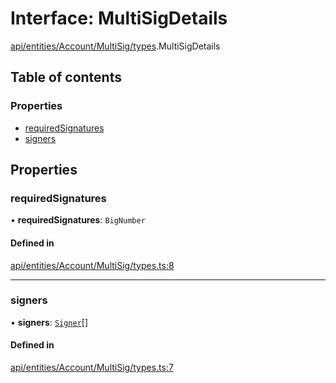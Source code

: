 # Interface: MultiSigDetails

[api/entities/Account/MultiSig/types](../wiki/api.entities.Account.MultiSig.types).MultiSigDetails

## Table of contents

### Properties

- [requiredSignatures](../wiki/api.entities.Account.MultiSig.types.MultiSigDetails#requiredsignatures)
- [signers](../wiki/api.entities.Account.MultiSig.types.MultiSigDetails#signers)

## Properties

### requiredSignatures

• **requiredSignatures**: `BigNumber`

#### Defined in

[api/entities/Account/MultiSig/types.ts:8](https://github.com/PolymeshAssociation/polymesh-sdk/blob/88db4a91/src/api/entities/Account/MultiSig/types.ts#L8)

___

### signers

• **signers**: [`Signer`](../wiki/api.entities.types#signer)[]

#### Defined in

[api/entities/Account/MultiSig/types.ts:7](https://github.com/PolymeshAssociation/polymesh-sdk/blob/88db4a91/src/api/entities/Account/MultiSig/types.ts#L7)
